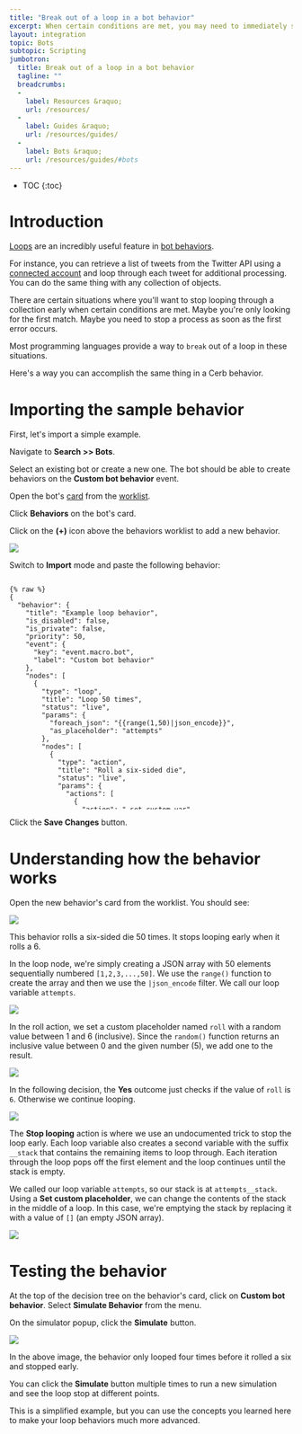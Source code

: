 ```yaml
---
title: "Break out of a loop in a bot behavior"
excerpt: When certain conditions are met, you may need to immediately stop looping through a collection in a bot behavior. Here's how to accomplish that.
layout: integration
topic: Bots
subtopic: Scripting
jumbotron:
  title: Break out of a loop in a bot behavior
  tagline: ""
  breadcrumbs:
  -
    label: Resources &raquo;
    url: /resources/
  -
    label: Guides &raquo;
    url: /resources/guides/
  -
    label: Bots &raquo;
    url: /resources/guides/#bots
---
```


* TOC
{:toc}

# Introduction

[Loops](/docs/bots/#loops) are an incredibly useful feature in [bot behaviors](/docs/bots/).

For instance, you can retrieve a list of tweets from the Twitter API using a [connected account](/docs/connected-accounts/) and loop through each tweet for additional processing.  You can do the same thing with any collection of objects.

There are certain situations where you'll want to stop looping through a collection early when certain conditions are met.  Maybe you're only looking for the first match.  Maybe you need to stop a process as soon as the first error occurs.

Most programming languages provide a way to `break` out of a loop in these situations.

Here's a way you can accomplish the same thing in a Cerb behavior.

# Importing the sample behavior

First, let's import a simple example.

Navigate to **Search >> Bots**.

Select an existing bot or create a new one.  The bot should be able to create behaviors on the **Custom bot behavior** event.

Open the bot's [card](/docs/records/#cards) from the [worklist](/docs/workspaces/#worklists).

Click **Behaviors** on the bot's card.

Click on the **(+)** icon above the behaviors worklist to add a new behavior.

<div class="cerb-screenshot">
<img src="/assets/images/guides/common/worklist-add.png" class="screenshot">
</div>

Switch to **Import** mode and paste the following behavior:

<pre style="max-height:29.5em;">
<code class="language-json">
{% raw %}
{
  "behavior": {
    "title": "Example loop behavior",
    "is_disabled": false,
    "is_private": false,
    "priority": 50,
    "event": {
      "key": "event.macro.bot",
      "label": "Custom bot behavior"
    },
    "nodes": [
      {
        "type": "loop",
        "title": "Loop 50 times",
        "status": "live",
        "params": {
          "foreach_json": "{{range(1,50)|json_encode}}",
          "as_placeholder": "attempts"
        },
        "nodes": [
          {
            "type": "action",
            "title": "Roll a six-sided die",
            "status": "live",
            "params": {
              "actions": [
                {
                  "action": "_set_custom_var",
                  "value": "{{random(5)+1}}",
                  "format": "",
                  "is_simulator_only": "0",
                  "var": "roll"
                }
              ]
            }
          },
          {
            "type": "switch",
            "title": "Did we roll a 6?",
            "status": "live",
            "nodes": [
              {
                "type": "outcome",
                "title": "Yes",
                "status": "live",
                "params": {
                  "groups": [
                    {
                      "any": 0,
                      "conditions": [
                        {
                          "condition": "_custom_script",
                          "tpl": "{{roll}}",
                          "oper": "is",
                          "value": "6"
                        }
                      ]
                    }
                  ]
                },
                "nodes": [
                  {
                    "type": "action",
                    "title": "Stop looping",
                    "status": "live",
                    "params": {
                      "actions": [
                        {
                          "action": "_set_custom_var",
                          "value": "[]",
                          "format": "",
                          "is_simulator_only": "0",
                          "var": "attempts__stack"
                        }
                      ]
                    }
                  }
                ]
              },
              {
                "type": "outcome",
                "title": "No",
                "status": "live",
                "params": {
                  "groups": [
                    {
                      "any": 0,
                      "conditions": []
                    }
                  ]
                }
              }
            ]
          }
        ]
      }
    ]
  }
}
{% endraw %}
</code>
</pre>

Click the **Save Changes** button.

# Understanding how the behavior works

Open the new behavior's card from the worklist. You should see:

<div class="cerb-screenshot">
<img src="/assets/images/guides/bots/break-loops/behavior.png" class="screenshot">
</div>

This behavior rolls a six-sided die 50 times.  It stops looping early when it rolls a 6.

In the loop node, we're simply creating a JSON array with 50 elements sequentially numbered `[1,2,3,...,50]`. We use the `range()` function to create the array and then we use the `|json_encode` filter.  We call our loop variable `attempts`.

<div class="cerb-screenshot">
<img src="/assets/images/guides/bots/break-loops/behavior-loop.png" class="screenshot">
</div>

In the roll action, we set a custom placeholder named `roll` with a random value between 1 and 6 (inclusive).  Since the `random()` function returns an inclusive value between 0 and the given number (5), we add one to the result.

<div class="cerb-screenshot">
<img src="/assets/images/guides/bots/break-loops/behavior-action-roll.png" class="screenshot">
</div>

In the following decision, the **Yes** outcome just checks if the value of `roll` is `6`.  Otherwise we continue looping.

<div class="cerb-screenshot">
<img src="/assets/images/guides/bots/break-loops/behavior-outcome-yes.png" class="screenshot">
</div>

The **Stop looping** action is where we use an undocumented trick to stop the loop early.  Each loop variable also creates a second variable with the suffix `__stack` that contains the remaining items to loop through.  Each iteration through the loop pops off the first element and the loop continues until the stack is empty.

We called our loop variable `attempts`, so our stack is at `attempts__stack`.  Using a **Set custom placeholder**, we can change the contents of the stack in the middle of a loop.  In this case, we're emptying the stack by replacing it with a value of `[]` (an empty JSON array).

<div class="cerb-screenshot">
<img src="/assets/images/guides/bots/break-loops/behavior-action-break.png" class="screenshot">
</div>

# Testing the behavior

At the top of the decision tree on the behavior's card, click on **Custom bot behavior**.  Select **Simulate Behavior** from the menu.

On the simulator popup, click the **Simulate** button.

<div class="cerb-screenshot">
<img src="/assets/images/guides/bots/break-loops/behavior-simulator.png" class="screenshot">
</div>

In the above image, the behavior only looped four times before it rolled a six and stopped early.

You can click the **Simulate** button multiple times to run a new simulation and see the loop stop at different points.

This is a simplified example, but you can use the concepts you learned here to make your loop behaviors much more advanced.